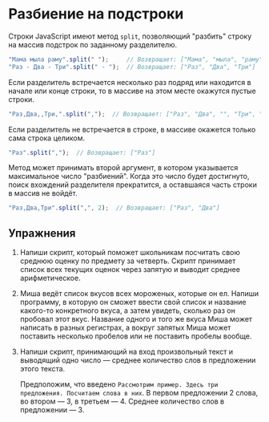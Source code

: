 # Разбиение на подстроки

Строки JavaScript имеют метод `split`, позволяющий "разбить" строку на массив подстрок по заданному разделителю.

```js
"Мама мыла раму".split(" ");     // Возвращает: ["Мама", "мыла", "раму"]
"Раз - Два - Три".split(" - ");  // Возвращает: ["Раз", "Два", "Три"]
```

Если разделитель встречается несколько раз подряд или находится в начале или конце строки, то в массиве на этом месте окажутся пустые строки.

```js
"Раз,Два,,Три,".split(",");  // Возвращает: ["Раз", "Два", "", "Три", ""]
```

Если разделитель не встречается в строке, в массиве окажется только сама строка целиком.

```js
"Раз".split(",");  // Возвращает: ["Раз"]
```

Метод может принимать второй аргумент, в котором указывается максимальное число "разбиений". Когда это число будет достигнуто, поиск вхождений разделителя прекратится, а оставшаяся часть строки в массив не войдёт.

```js
"Раз,Два,Три".split(",", 2);  // Возвращает: ["Раз", "Два"]
```

## Упражнения

1. Напиши скрипт, который поможет школьникам посчитать свою среднюю оценку по предмету за четверть. Скрипт принимает список всех текущих оценок через запятую и выводит среднее арифметическое.

1. Миша ведёт список вкусов всех мороженых, которые он ел. Напиши программу, в которую он сможет ввести свой список и название какого-то конкретного вкуса, а затем увидеть, сколько раз он пробовал этот вкус. Название одного и того же вкуса Миша может написать в разных регистрах, а вокруг запятых Миша может поставить несколько пробелов или не поставить пробелы вообще.

1. Напиши скрипт, принимающий на вход произвольный текст и выводящий одно число — среднее количество слов в предложении этого текста.

    Предположим, что введено `Рассмотрим пример. Здесь три предложения. Посчитаем слова в них`. В первом предложении 2 слова, во втором — 3, в третьем — 4. Среднее количество слов в предложении — 3.
